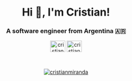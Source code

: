 <!-- Generated using https://rahuldkjain.github.io/gh-profile-readme-generator -->

<h1 align="center">Hi 👋, I'm Cristian!</h1>
<h3 align="center">A software engineer from Argentina 🇦🇷</h3>

<p align="center">
  <a href="https://dev.to/cristianmiranda" target="blank"><img align="center" src="https://raw.githubusercontent.com/rahuldkjain/github-profile-readme-generator/master/src/images/icons/Social/devto.svg" alt="cristianmiranda" height="30" width="40" /></a>
  <a href="https://linkedin.com/in/cristian-miranda-4a80b522" target="blank"><img align="center" src="https://raw.githubusercontent.com/rahuldkjain/github-profile-readme-generator/master/src/images/icons/Social/linked-in-alt.svg" alt="cristian-miranda-4a80b522" height="30" width="40" /></a>
</p>

<br/>

<p align="center">
  <a href="https://github.com/anuraghazra/github-readme-stats">
  <img align="center" src="https://readme-stats.clckblog.space/api?username=cristianmiranda&show_icons=true&locale=en&count_private=true&show_icons=true&theme=dracula" alt="cristianmiranda" />
  </a>
</p>

